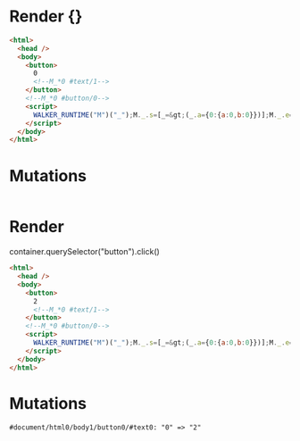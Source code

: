 # Render {}
```html
<html>
  <head />
  <body>
    <button>
      0
      <!--M_*0 #text/1-->
    </button>
    <!--M_*0 #button/0-->
    <script>
      WALKER_RUNTIME("M")("_");M._.s=[_=&gt;(_.a={0:{a:0,b:0}})];M._.e=[0,"packages/translator-tags/src/__tests__/fixtures/batched-updates/template.marko_0_a_b"];M._.d=1;M._.w()
    </script>
  </body>
</html>
```

# Mutations
```

```


# Render 
container.querySelector("button").click()

```html
<html>
  <head />
  <body>
    <button>
      2
      <!--M_*0 #text/1-->
    </button>
    <!--M_*0 #button/0-->
    <script>
      WALKER_RUNTIME("M")("_");M._.s=[_=&gt;(_.a={0:{a:0,b:0}})];M._.e=[0,"packages/translator-tags/src/__tests__/fixtures/batched-updates/template.marko_0_a_b"];M._.d=1;M._.w()
    </script>
  </body>
</html>
```

# Mutations
```
#document/html0/body1/button0/#text0: "0" => "2"
```
